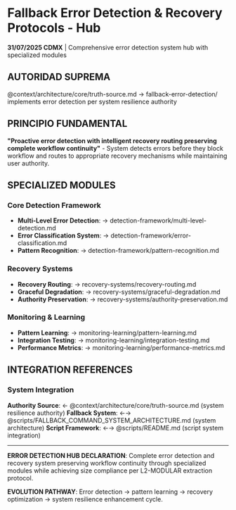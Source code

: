 # Fallback Error Detection & Recovery Protocols - Hub

**31/07/2025 CDMX** | Comprehensive error detection system hub with specialized modules

## AUTORIDAD SUPREMA
@context/architecture/core/truth-source.md → fallback-error-detection/ implements error detection per system resilience authority

## PRINCIPIO FUNDAMENTAL
**"Proactive error detection with intelligent recovery routing preserving complete workflow continuity"** - System detects errors before they block workflow and routes to appropriate recovery mechanisms while maintaining user authority.

## SPECIALIZED MODULES

### **Core Detection Framework**
- **Multi-Level Error Detection**: → detection-framework/multi-level-detection.md
- **Error Classification System**: → detection-framework/error-classification.md
- **Pattern Recognition**: → detection-framework/pattern-recognition.md

### **Recovery Systems**
- **Recovery Routing**: → recovery-systems/recovery-routing.md
- **Graceful Degradation**: → recovery-systems/graceful-degradation.md
- **Authority Preservation**: → recovery-systems/authority-preservation.md

### **Monitoring & Learning**
- **Pattern Learning**: → monitoring-learning/pattern-learning.md
- **Integration Testing**: → monitoring-learning/integration-testing.md
- **Performance Metrics**: → monitoring-learning/performance-metrics.md

## INTEGRATION REFERENCES

### System Integration
**Authority Source**: ← @context/architecture/core/truth-source.md (system resilience authority)
**Fallback System**: ←→ @scripts/FALLBACK_COMMAND_SYSTEM_ARCHITECTURE.md (system architecture)
**Script Framework**: ←→ @scripts/README.md (script system integration)

---

**ERROR DETECTION HUB DECLARATION**: Complete error detection and recovery system preserving workflow continuity through specialized modules while achieving size compliance per L2-MODULAR extraction protocol.

**EVOLUTION PATHWAY**: Error detection → pattern learning → recovery optimization → system resilience enhancement cycle.